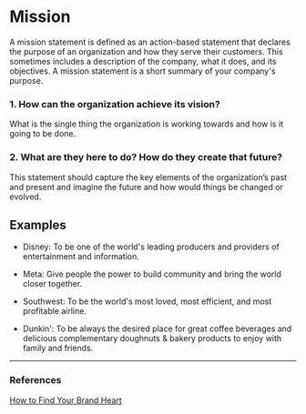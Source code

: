 ﻿# Mission

A mission statement is defined as an action-based statement that declares the purpose of an organization and how they serve their customers. This sometimes includes a description of the company, what it does, and its objectives. A mission statement is a short summary of your company's purpose.

### 1. How can the organization achieve its vision?

What is the single thing the organization is working towards and how is it going to be done.

### 2. What are they here to do? How do they create that future?

This statement should capture the key elements of the organization’s past and present and imagine the future and how would things be changed or evolved.

## Examples

- Disney: To be one of the world's leading producers and providers of entertainment and information.

- Meta: Give people the power to build community and bring the world closer together.

- Southwest: To be the world's most loved, most efficient, and most profitable airline.

- Dunkin': To be always the desired place for great coffee beverages and delicious complementary doughnuts & bakery products to enjoy with family and friends.

<hr/>

### References

[How to Find Your Brand Heart](https://www.columnfivemedia.com/how-to-find-brand-heart/)
